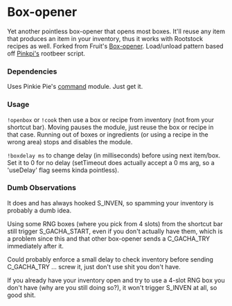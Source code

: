 # Box-opener
Yet another pointless box-opener that opens most boxes. It'll reuse any item that produces an item in your inventory, thus it works with Rootstock recipes as well. Forked from Fruit's [Box-opener](https://github.com/soler91/box-opener). Load/unload pattern based off [Pinkpi's](https://github.com/pinkipi) rootbeer script.

### Dependencies
Uses Pinkie Pie's [command](https://github.com/pinkipi/command) module. Just get it.

### Usage
`!openbox` or `!cook` then use a box or recipe from inventory (not from your shortcut bar). Moving pauses the module, just reuse the box or recipe in that case. Running out of boxes or ingredients (or using a recipe in the wrong area) stops and disables the module.

`!boxdelay ms` to change delay (in milliseconds) before using next item/box. Set it to 0 for no delay (setTimeout does actually accept a 0 ms arg, so a 'useDelay' flag seems kinda pointless).

### Dumb Observations
It does and has always hooked S_INVEN, so spamming your inventory is probably a dumb idea.

Using some RNG boxes (where you pick from 4 slots) from the shortcut bar still trigger S_GACHA_START, even if you don't actually have them, which is a problem since this and that other box-opener sends a C_GACHA_TRY immediately after it.

Could probably enforce a small delay to check inventory before sending C_GACHA_TRY ... screw it, just don't use shit you don't have.

If you already have your inventory open and try to use a 4-slot RNG box you don't have (why are you still doing so?), it won't trigger S_INVEN at all, so good shit.
